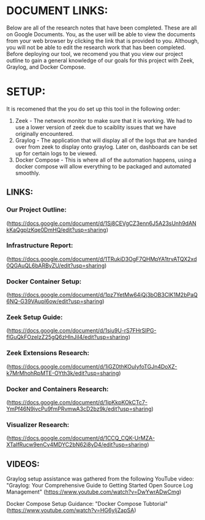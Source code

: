 # DOCUMENT LINKS:
Below are all of the research notes that have been completed. These are all on Google Documents. 
You, as the user will be able to view the documents from your web browser by clicking the link that is provided to you. Although, you will not be able to edit the research work that has been completed. 
Before deploying our tool, we recomend you that you view our project outline to gain a general knowledge of our goals for this project with Zeek, Graylog, and Docker Compose. 

# SETUP: 
It is recomened that the you do set up this tool in the following order: 
1. Zeek - The network monitor to make sure that it is working. We had to use a lower version of zeek due to scaiblity issues that we have originally encountered.
2. Graylog - The application that will display all of the logs that are handed over from zeek to display onto graylog. Later on, dashboards can be set up for certain logs to be viewed.
3. Docker Compose - This is where all of the automation happens, using a docker compose will allow everything to be packaged and automated smoothly. 
## LINKS: 

### Our Project Outline: 
(https://docs.google.com/document/d/1Sj8CEVgCZ3enn6J5A23sUnh9dANkKaQgplzKqe0DmHQ/edit?usp=sharing)

### Infrastructure Report: 
(https://docs.google.com/document/d/1TRukiD3OgF7QHMpYA1trvATQX2xd0QGAuQL6bARByZU/edit?usp=sharing)

### Docker Container Setup: 
(https://docs.google.com/document/d/1pz7YetMw64jQj3bOB3CIK1M2bPaQ6NQ-G39VAupI6ow/edit?usp=sharing)

### Zeek Setup Guide: 
(https://docs.google.com/document/d/1siu9U-rS7FHrSlPG-flGuQkFOzeIzZ25gQ6zHlnJil4/edit?usp=sharing)

### Zeek Extensions Research: 
(https://docs.google.com/document/d/1iGZ0thKOuIyfoTGJn4DoXZ-k7MrMhohRpMTE-OYth3k/edit?usp=sharing) 

### Docker and Containers Research: 
(https://docs.google.com/document/d/1ipKkpKOkCTc7-YmPf46N9ivcPu9fmPRvmwA3cD2bz9k/edit?usp=sharing) 

### Visualizer Research: 
(https://docs.google.com/document/d/1CCQ_CQK-UrMZA-XTaIfRucw9enCv4MDYC2bN62i8yD4/edit?usp=sharing)

## VIDEOS: 
Graylog setup assistance was gathered from the following YouTube video: 
"Graylog: Your Comprehensive Guide to Getting Started Open Source Log Management"
(https://www.youtube.com/watch?v=DwYwrADwCmg) 

Docker Compose Setup Guidance:
"Docker Compose Tubtorial"
(https://www.youtube.com/watch?v=HG6yIjZapSA)
